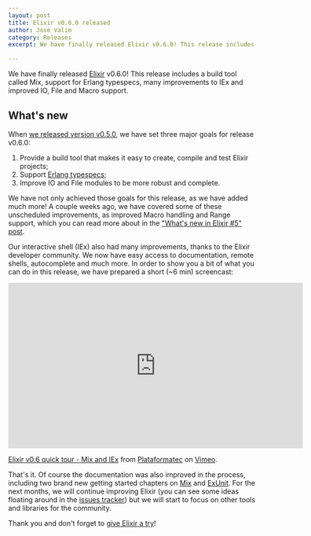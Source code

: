 ```yaml
---
layout: post
title: Elixir v0.6.0 released
author: José Valim
category: Releases
excerpt: We have finally released Elixir v0.6.0! This release includes a build tool called Mix, support for Erlang typespecs, many improvements to IEx and improved IO, File and Macro support.

---
```


We have finally released [Elixir](/) v0.6.0! This release includes a build tool called Mix, support for Erlang typespecs, many improvements to IEx and improved IO, File and Macro support.

## What's new

When [we released version v0.5.0](/blog/2012/05/25/elixir-v0-5-0-released/), we have set three major goals for release v0.6.0:

1. Provide a build tool that makes it easy to create, compile and test Elixir projects;
2. Support [Erlang typespecs](http://www.erlang.org/doc/reference_manual/typespec.html);
3. Improve IO and File modules to be more robust and complete.

We have not only achieved those goals for this release, as we have added much more! A couple weeks ago, we have covered some of these unscheduled improvements, as improved Macro handling and Range support, which you can read more about in the ["What's new in Elixir #5" post](/blog/2012/07/05/what-s-new-in-elixir-5/).

Our interactive shell (IEx) also had many improvements, thanks to the Elixir developer community. We now have easy access to documentation, remote shells, autocomplete and much more. In order to show you a bit of what you can do in this release, we have prepared a short (~6 min) screencast:

<iframe src="http://player.vimeo.com/video/46709928" width="600" height="337" frameborder="0" webkitAllowFullScreen mozallowfullscreen allowFullScreen></iframe> <p><a href="http://vimeo.com/46709928">Elixir v0.6 quick tour - Mix and IEx</a> from <a href="http://vimeo.com/user3182384">Plataformatec</a> on <a href="http://vimeo.com">Vimeo</a>.</p>

That's it. Of course the documentation was also improved in the process, including two brand new getting started chapters on [Mix](/getting_started/mix/1.html) and [ExUnit](/getting_started/ex_unit/1.html). For the next months, we will continue improving Elixir (you can see some ideas floating around in the [issues tracker](github.com/elixir-lang/elixir/issues)) but we will start to focus on other tools and libraries for the community.

Thank you and don't forget to [give Elixir a try](/getting_started/1.html)!